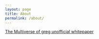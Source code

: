 ```yaml
---
layout: page
title: About
permalink: /about/
---
```


[The Multiverse of greg unofficial whitepaper](/multiverse/whitepaper)
